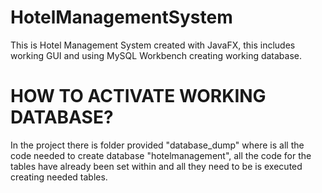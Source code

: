 # HotelManagementSystem
This is Hotel Management System created with JavaFX, this includes working GUI and using MySQL Workbench creating working database.

# HOW TO ACTIVATE WORKING DATABASE?
In the project there is folder provided "database_dump" where is all the code needed to create database "hotelmanagement", all the code for the tables have already been set within and all they need to be is executed creating needed tables.
